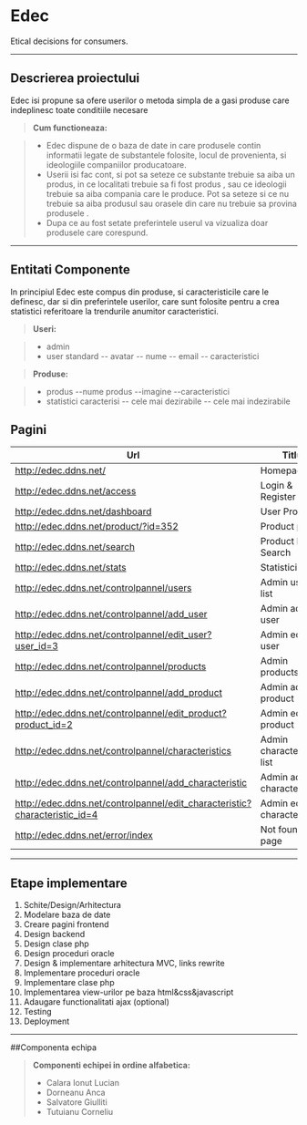 Edec
===================
Etical decisions for consumers.

----------


Descrierea proiectului
-------------

Edec isi propune sa ofere userilor o metoda simpla de a gasi produse care indeplinesc toate conditiile necesare

> **Cum functioneaza:**

> - Edec dispune de o baza de date in care produsele contin informatii legate de substantele folosite, locul de provenienta, si ideologiile companiilor producatoare.
> - Userii isi fac cont, si pot sa seteze ce substante trebuie sa aiba un produs, in ce localitati trebuie sa fi fost produs , sau ce ideologii trebuie sa aiba compania care le produce. Pot sa seteze si ce nu trebuie sa aiba produsul sau orasele din care nu trebuie sa provina produsele . 
> - Dupa ce au fost setate preferintele userul va vizualiza doar produsele care corespund. 

-----------------------------------------------------
Entitati Componente
-------------------

In principiul Edec este compus din produse, si caracteristicile care le definesc, dar si din preferintele userilor, care sunt folosite pentru a crea statistici referitoare la trendurile anumitor caracteristici.


> **Useri:**

>- admin
>- user standard
>-- avatar
>-- nume
>-- email
>-- caracteristici

>**Produse:**

>- produs
>--nume produs
>--imagine
>--caracteristici
>- statistici caracterisi
>-- cele mai dezirabile
>-- cele mai indezirabile

Pagini
--------------
Url		    | Titlu
------------| ---
http://edec.ddns.net/                | Homepage
http://edec.ddns.net/access          | Login & Register
http://edec.ddns.net/dashboard       | User Profile
http://edec.ddns.net/product/?id=352 | Product page
http://edec.ddns.net/search          | Product list / Search
http://edec.ddns.net/stats     | Statistici
http://edec.ddns.net/controlpannel/users     | Admin users list
http://edec.ddns.net/controlpannel/add_user	| Admin add user
http://edec.ddns.net/controlpannel/edit_user?user_id=3	| Admin edit user
http://edec.ddns.net/controlpannel/products  | Admin products list
http://edec.ddns.net/controlpannel/add_product | Admin add product
http://edec.ddns.net/controlpannel/edit_product?product_id=2 | Admin edit product
http://edec.ddns.net/controlpannel/characteristics | Admin characteristics list
http://edec.ddns.net/controlpannel/add_characteristic | Admin add characteristic 
http://edec.ddns.net/controlpannel/edit_characteristic?characteristic_id=4 | Admin edit characteristic 
http://edec.ddns.net/error/index		| Not found page


-------
Etape implementare
------------------------

1. Schite/Design/Arhitectura
2. Modelare baza de date
3. Creare pagini frontend
4. Design backend
5. Design clase php
6. Design proceduri oracle
7. Design & implementare arhitectura MVC, links rewrite
8. Implementare proceduri oracle
9. Implementare clase php
10. Implementarea view-urilor pe baza html&css&javascript
11. Adaugare functionalitati ajax (optional)
12. Testing
13. Deployment

----------------------

##Componenta echipa

> **Componenti echipei in ordine alfabetica:**
> 
>- Calara Ionut Lucian
>- Dorneanu Anca
>- Salvatore Giulliti
>- Tutuianu Corneliu